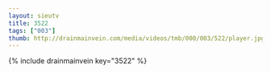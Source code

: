 ```yaml
--- 
layout: sieutv
title: 3522
tags: ["003"]
thumb: http://drainmainvein.com/media/videos/tmb/000/003/522/player.jpg
---
```

{% include drainmainvein key="3522" %} 

